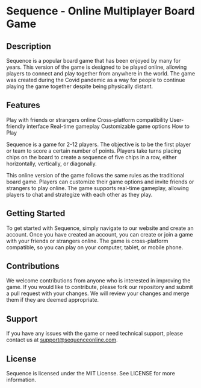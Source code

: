 # Sequence - Online Multiplayer Board Game

## Description

Sequence is a popular board game that has been enjoyed by many for years. This version of the game is designed to be played online, allowing players to connect and play together from anywhere in the world. The game was created during the Covid pandemic as a way for people to continue playing the game together despite being physically distant.

## Features

Play with friends or strangers online
Cross-platform compatibility
User-friendly interface
Real-time gameplay
Customizable game options
How to Play

Sequence is a game for 2-12 players. The objective is to be the first player or team to score a certain number of points. Players take turns placing chips on the board to create a sequence of five chips in a row, either horizontally, vertically, or diagonally.

This online version of the game follows the same rules as the traditional board game. Players can customize their game options and invite friends or strangers to play online. The game supports real-time gameplay, allowing players to chat and strategize with each other as they play.

## Getting Started

To get started with Sequence, simply navigate to our website and create an account. Once you have created an account, you can create or join a game with your friends or strangers online. The game is cross-platform compatible, so you can play on your computer, tablet, or mobile phone.

## Contributions

We welcome contributions from anyone who is interested in improving the game. If you would like to contribute, please fork our repository and submit a pull request with your changes. We will review your changes and merge them if they are deemed appropriate.

## Support

If you have any issues with the game or need technical support, please contact us at support@sequenceonline.com.

## License

Sequence is licensed under the MIT License. See LICENSE for more information.
